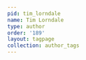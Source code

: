 ```yaml
---
pid: tim_lorndale
name: Tim Lorndale
type: author
order: '189'
layout: tagpage
collection: author_tags
---
```

